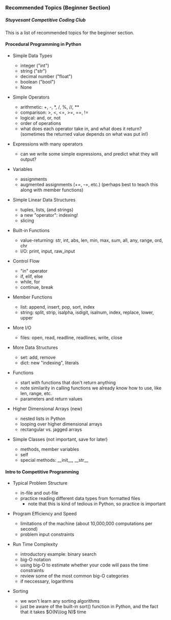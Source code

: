 ### Recommended Topics (Beginner Section)
##### Stuyvesant Competitive Coding Club

This is a list of recommended topics for the beginner section.

#### Procedural Programming in Python

- Simple Data Types
	- integer ("int")
	- string ("str")
	- decimal number ("float")
	- boolean ("bool")
	- None

- Simple Operators
	- arithmetic: +, -, \*, /, %, //, \*\*
	- comparison: >, <, <=, >=, ==, !=
	- logical: and, or, not
	- order of operations
	- what does each operator take in, and what does it return? (sometimes the returned value depends on what was put in!)

- Expressions with many operators
	- can we write some simple expressions, and predict what they will output?

- Variables
	- assignments
	- augmented assignments (+=, -=, etc.) (perhaps best to teach this along with member functions)

- Simple Linear Data Structures
	- tuples, lists, (and strings)
	- a new "operator": indexing!
	- slicing

- Built-in Functions
	- value-returning: str, int, abs, len, min, max, sum, all, any, range, ord, chr
	- I/O: print, input, raw_input

- Control Flow
	- "in" operator
	- if, elif, else
	- while, for
	- continue, break

- Member Functions
	- list: append, insert, pop, sort, index
	- string: split, strip, isalpha, isdigit, isalnum, index, replace, lower, upper

- More I/O
	- files: open, read, readline, readlines, write, close

- More Data Structures
	- set: add, remove
	- dict: new "indexing", literals

- Functions
	- start with functions that don't return anything
	- note similarity in calling functions we already know how to use, like len, range, etc.
	- parameters and return values

- Higher Dimensional Arrays (new)
	- nested lists in Python
	- looping over higher dimensional arrays
	- rectangular vs. jagged arrays

- Simple Classes (not important, save for later)
	- methods, member variables
	- self
	- special methods: \_\_init\_\_, \_\_str\_\_

#### Intro to Competitive Programming

- Typical Problem Structure
	- in-file and out-file
	- practice reading different data types from formatted files
		- note that this is kind of tedious in Python, so practice is important

- Program Efficiency and Speed
	- limitations of the machine (about 10,000,000 computations per second)
	- problem input constraints

- Run Time Complexity
	- introductory example: binary search
	- big-O notation
	- using big-O to estimate whether your code will pass the time constraints
	- review some of the most common big-O categories
	- if neccessary, logarithms

- Sorting
	- we won't learn any sorting algorithms
	- just be aware of the built-in sort() function in Python, and the fact that it takes $O(N\\log N)$ time